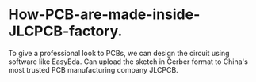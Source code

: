 # How-PCB-are-made-inside-JLCPCB-factory.
 To give a professional look to PCBs, we can design the circuit using software like EasyEda. Can upload the sketch in Gerber format to China's most trusted PCB manufacturing company JLCPCB.
